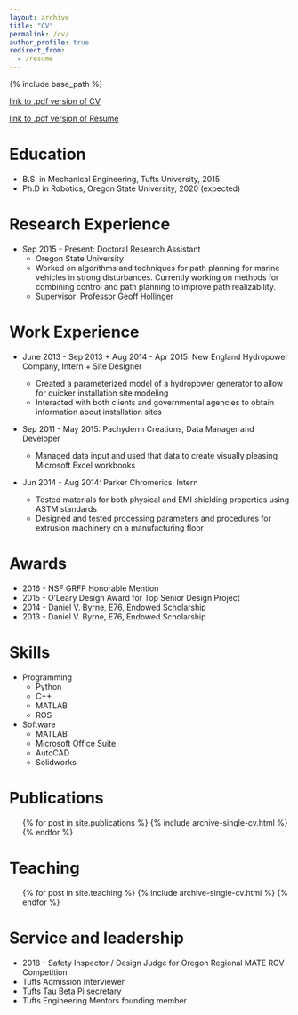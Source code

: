 ```yaml
---
layout: archive
title: "CV"
permalink: /cv/
author_profile: true
redirect_from:
  - /resume
---
```


{% include base_path %}

[link to .pdf version of CV](https://dylanajones.github.io/files/cv-08-27-2017.pdf)

[link to .pdf version of Resume](https://dylanajones.github.io/files/resume.pdf)

Education
======
* B.S. in Mechanical Engineering, Tufts University, 2015
* Ph.D in Robotics, Oregon State University, 2020 (expected)

Research Experience
======
* Sep 2015 - Present: Doctoral Research Assistant
  * Oregon State University
  * Worked on algorithms and techniques for path planning for marine vehicles in strong disturbances. Currently working on methods for combining control and path planning to improve path realizability.
  * Supervisor: Professor Geoff Hollinger

Work Experience
=====
* June 2013 - Sep 2013 + Aug 2014 - Apr 2015: New England Hydropower Company, Intern + Site Designer 
  * Created a parameterized model of a hydropower generator to allow for quicker installation site modeling
  * Interacted with both clients and governmental agencies to obtain information about installation sites

* Sep 2011 - May 2015: Pachyderm  Creations, Data Manager and Developer
  * Managed data input and used that data to create visually pleasing Microsoft Excel workbooks

* Jun 2014 - Aug 2014: Parker Chromerics, Intern
  * Tested materials for both physical and EMI shielding properties using ASTM standards
  * Designed and tested processing parameters and procedures for extrusion machinery on a manufacturing floor

Awards
=====
* 2016 - NSF GRFP Honorable Mention 
* 2015 - O’Leary Design Award for Top Senior Design Project
* 2014 - Daniel V. Byrne, E76, Endowed Scholarship
* 2013 - Daniel V. Byrne, E76, Endowed Scholarship

  
Skills
======
* Programming
  * Python
  * C++
  * MATLAB
  * ROS
* Software
  * MATLAB
  * Microsoft Office Suite
  * AutoCAD
  * Solidworks

Publications
======
  <ul>{% for post in site.publications %}
    {% include archive-single-cv.html %}
  {% endfor %}</ul>
  
  
Teaching
======
  <ul>{% for post in site.teaching %}
    {% include archive-single-cv.html %}
  {% endfor %}</ul>
  
Service and leadership
======
* 2018 - Safety Inspector / Design Judge for Oregon Regional MATE ROV Competition
* Tufts Admission Interviewer
* Tufts Tau Beta Pi secretary
* Tufts Engineering Mentors founding member
